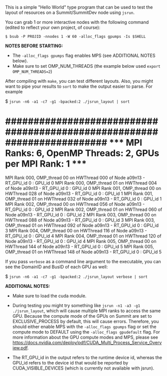 This is a simple "Hello World" type program that can be used to test the layout of resources on a Summit/SummitDev node using `jsrun`.

You can grab 1 or more interactive nodes with the following command (edited to reflect your own project, of course):

`$ bsub -P PROJID -nnodes 1 -W 60 -alloc_flags gpumps -Is $SHELL`

**NOTES BEFORE STARTING:**  
* The `-alloc_flags gpumps` flag enables MPS (see ADDITIONAL NOTES below).  
* Make sure to set OMP_NUM_THREADS (the example below used `export OMP_NUM_THREADS=2`)

After compiling with `make`, you can test different layouts. Also, you might want to pipe your results to `sort` to make the output easier to parse. For example

$ `jsrun -n6 -a1 -c7 -g1 -bpacked:2 ./jsrun_layout | sort`

########################################################################
\*\*\* MPI Ranks: 6, OpenMP Threads: 2, GPUs per MPI Rank: 1 \*\*\*
========================================================================
MPI Rank 000, OMP_thread 00 on HWThread 000 of Node a09n13 - RT_GPU_id 0 : GPU_id 0 
MPI Rank 000, OMP_thread 01 on HWThread 004 of Node a09n13 - RT_GPU_id 0 : GPU_id 0 
MPI Rank 001, OMP_thread 00 on HWThread 028 of Node a09n13 - RT_GPU_id 0 : GPU_id 1 
MPI Rank 001, OMP_thread 01 on HWThread 032 of Node a09n13 - RT_GPU_id 0 : GPU_id 1 
MPI Rank 002, OMP_thread 00 on HWThread 056 of Node a09n13 - RT_GPU_id 0 : GPU_id 2 
MPI Rank 002, OMP_thread 01 on HWThread 060 of Node a09n13 - RT_GPU_id 0 : GPU_id 2 
MPI Rank 003, OMP_thread 00 on HWThread 088 of Node a09n13 - RT_GPU_id 0 : GPU_id 3 
MPI Rank 003, OMP_thread 01 on HWThread 092 of Node a09n13 - RT_GPU_id 0 : GPU_id 3 
MPI Rank 004, OMP_thread 00 on HWThread 116 of Node a09n13 - RT_GPU_id 0 : GPU_id 4 
MPI Rank 004, OMP_thread 01 on HWThread 120 of Node a09n13 - RT_GPU_id 0 : GPU_id 4 
MPI Rank 005, OMP_thread 00 on HWThread 144 of Node a09n13 - RT_GPU_id 0 : GPU_id 5 
MPI Rank 005, OMP_thread 01 on HWThread 148 of Node a09n13 - RT_GPU_id 0 : GPU_id 5

If you pass `verbose` as a command line argument to the executable, you can see the DomainID and BusID of each GPU as well:  
  
$ `jsrun -n6 -a1 -c7 -g1 -bpacked:2 ./jsrun_layout verbose | sort`
  
**ADDITIONAL NOTES:**  

* Make sure to load the cuda module.

* During testing you might try something like `jsrun -n1 -a3 -g1 ./jsrun_layout`, which will cause multiple MPI ranks to access the same GPU. Because the compute mode of the GPUs on Summit are set to EXCLUSIVE_PROCESS by default, this will cause errors. Therefore, you should either enable MPS with the `-alloc_flags gpumps` flag or set the compute mode to DEFAULT using the `-alloc_flags gpudefault` flag. For more information about the GPU compute modes and MPS, please see https://docs.nvidia.com/deploy/pdf/CUDA_Multi_Process_Service_Overview.pdf.

* The RT_GPU_id in the output refers to the runtime device id, whereas the GPU_id refers to the device id that would be reported by CUDA_VISIBLE_DEVICES (which is currently not available with jsrun).
